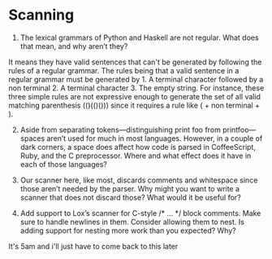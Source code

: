 # Scanning
 1. The lexical grammars of Python and Haskell are not regular. What does that mean, and why aren’t they?

It means they have valid sentences that can't be generated by following the rules of a regular grammar. The rules being that a valid sentence in a regular grammar must be generated by 1. A terminal character followed by a non terminal 2. A terminal character 3. The empty string. For instance, these three simple rules are not expressive enough to generate the set of all valid matching parenthesis (()(()())) since it requires a rule like ( + non terminal + ).

2. Aside from separating tokens—distinguishing print foo from printfoo—spaces aren’t used for much in most languages. However, in a couple of dark corners, a space does affect how code is parsed in CoffeeScript, Ruby, and the C preprocessor. Where and what effect does it have in each of those languages?

3. Our scanner here, like most, discards comments and whitespace since those aren’t needed by the parser. Why might you want to write a scanner that does not discard those? What would it be useful for?

4. Add support to Lox’s scanner for C-style /* ... */ block comments. Make sure to handle newlines in them. Consider allowing them to nest. Is adding support for nesting more work than you expected? Why?

It's 5am and i'll just have to come back to this later